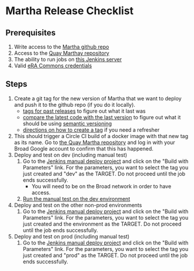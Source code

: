 Martha Release Checklist
=========

## Prerequisites
1. Write access to the [Martha github repo](https://github.com/broadinstitute/martha)
2. Access to the [Quay Marthay repository](https://quay.io/repository/broadinstitute/martha)
3. The ability to run jobs on [this Jenkins server](https://fc-jenkins.dsp-techops.broadinstitute.org)
4. Valid [eRA Commons credentials](https://public.era.nih.gov/commons/public/login.do?TARGET=https%3A%2F%2Fpublic.era.nih.gov%2Fcommons%2FcommonsInit.do)

## Steps

1. Create a git tag for the new version of Martha that we want to deploy and push it to the github repo (if you do it locally).
    - [tags for past releases](https://github.com/broadinstitute/martha/releases) to figure out what it last was
    - [compare the latest code with the last version](https://github.com/broadinstitute/martha/compare) to figure out what it should be using [semantic versioning](https://semver.org/)
    - [directions on how to create a tag](https://git-scm.com/book/en/v2/Git-Basics-Tagging#_creating_tags) if you need a refresher
2. This should trigger a Circle CI build of a docker image with that new tag as its name. Go to [the Quay Martha repository](https://quay.io/repository/broadinstitute/martha) and log in with your Broad Google account to confirm that this has happened.
3. Deploy and test on dev (including manual test)
    1. Go to the [Jenkins manual deploy project](https://fc-jenkins.dsp-techops.broadinstitute.org/job/martha-manual-deploy/) and click on the "Build with Parameters" link.  For the parameters, you want to select the tag you just created and "dev" as the TARGET.  Do not proceed until the job ends successfully.
        - You will need to be on the Broad network in order to have access.
    2. [Run the manual test on the dev environment]()
4. Deploy and test on the other non-prod environments
    1. Go to the [Jenkins manual deploy project](https://fc-jenkins.dsp-techops.broadinstitute.org/job/martha-manual-deploy/) and click on the "Build with Parameters" link.  For the parameters, you want to select the tag you just created and the environment as the TARGET.  Do not proceed until the job ends successfully.
5. Deploy and test on prod (including manual test)
     1. Go to the [Jenkins manual deploy project](https://fc-jenkins.dsp-techops.broadinstitute.org/job/martha-manual-deploy/) and click on the "Build with Parameters" link.  For the parameters, you want to select the tag you just created and "prod" as the TARGET.  Do not proceed until the job ends successfully.

